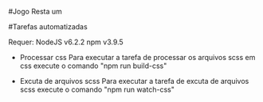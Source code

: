 #Jogo Resta um

#Tarefas automatizadas

Requer:
NodeJS v6.2.2
npm v3.9.5

- Processar css
Para executar a tarefa de processar os arquivos scss em css execute o comando "npm run build-css"

- Excuta de arquivos scss
Para executar a tarefa de excuta de arquivos scss execute o comando "npm run watch-css"
